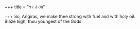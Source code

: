 +++
title = "११ तं त्वा"

+++
So, Angiras, we make thee strong with fuel and with holy oil.  
     Blaze high, thou youngest of the Gods.